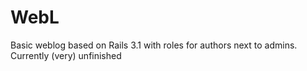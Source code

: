 WebL
====

Basic weblog based on Rails 3.1 with roles for authors next to admins. 
Currently (very) unfinished 
